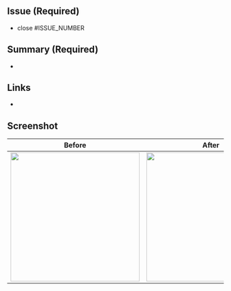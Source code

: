 ## Issue (Required)

- close #ISSUE_NUMBER

## Summary (Required)

-

## Links

-

## Screenshot

Before | After
:--: | :--:
<img src="" width="300" /> | <img src="" width="300" />

